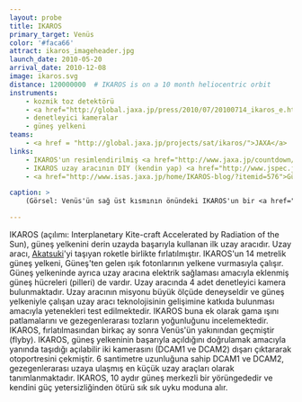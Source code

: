 ```yaml
---
layout: probe
title: IKAROS
primary_target: Venüs
color: '#faca66'
attract: ikaros_imageheader.jpg
launch_date: 2010-05-20
arrival_date: 2010-12-08
image: ikaros.svg
distance: 120000000  # IKAROS is on a 10 month heliocentric orbit
instruments:
    - kozmik toz detektörü
    - <a href="http://global.jaxa.jp/press/2010/07/20100714_ikaros_e.html">gama ışını detektörü</a>
    - denetleyici kameralar
    - güneş yelkeni
teams:
    - <a href = "http://global.jaxa.jp/projects/sat/ikaros/">JAXA</a>
links:
    - IKAROS'un resimlendirilmiş <a href="http://www.jaxa.jp/countdown/f17/special/craft_j.html">sevimli arkaplanları</a>
    - IKAROS uzay aracının DIY (kendin yap) <a href="http://www.jspec.jaxa.jp/ikaros_channel/e/pdf/ikarospapercraft.pdf">kağıt modeli</a>
    - <a href="http://www.isas.jaxa.jp/home/IKAROS-blog/?itemid=576">Güneş yelkeninin açılımı</a>nı kutlamak amacıyla IKAROS'a benzemesi için tasarlanmış kutlama amaçlı bir pasta

caption: >
    (Görsel: Venüs'ün sağ üst kısmının önündeki IKAROS'un bir <a href="http://www.jspec.jaxa.jp/e/activity/ikaros.html">otoportresi</a>, JAXA)

---
```

IKAROS (açılımı: Interplanetary Kite-craft Accelerated by Radiation of the Sun), güneş yelkenini derin uzayda başarıyla kullanan ilk uzay aracıdır. Uzay aracı, <a href="/akatsuki">Akatsuki</a>'yi taşıyan roketle birlikte fırlatılmıştır. IKAROS'un 14 metrelik güneş yelkeni, Güneş'ten gelen ışık fotonlarının yelkene vurmasıyla çalışır. Güneş yelkeninde ayrıca uzay aracına elektrik sağlaması amacıyla eklenmiş güneş hücreleri (pilleri) de vardır. Uzay aracında 4 adet denetleyici kamera bulunmaktadır. Uzay aracının misyonu büyük ölçüde deneyseldir ve güneş yelkeniyle çalışan uzay aracı teknolojisinin gelişimine katkıda bulunması amacıyla yetenekleri test edilmektedir. IKAROS buna ek olarak gama ışını patlamalarını ve gezegenlerarası tozların yoğunluğunu incelemektedir. IKAROS, fırlatılmasından birkaç ay sonra Venüs'ün yakınından geçmiştir (flyby). IKAROS, güneş yelkeninin başarıyla açıldığını doğrulamak amacıyla yanında taşıdığı açılabilir iki kamerasını (DCAM1 ve DCAM2) dışarı çıktararak otoportresini çekmiştir. 6 santimetre uzunluğuna sahip DCAM1 ve DCAM2, gezegenlerarası uzaya ulaşmış en küçük uzay araçları olarak tanımlanmaktadır. IKAROS, 10 aydır güneş merkezli bir yörüngededir ve kendini güç yetersizliğinden ötürü sık sık uyku moduna alır.
